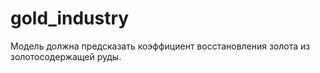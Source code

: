 # gold_industry
Модель должна предсказать коэффициент восстановления золота из золотосодержащей руды.

